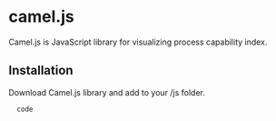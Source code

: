 # camel.js
Camel.js is JavaScript library for visualizing process capability index. 
## Installation
Download Camel.js library and add to your /js folder.
```bash
  code
```
